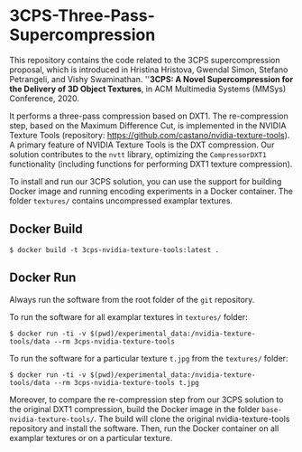 # 3CPS-Three-Pass-Supercompression
This repository contains the code related to the 3CPS supercompression proposal, which is introduced in
Hristina Hristova, Gwendal Simon, Stefano Petrangeli, and Vishy Swaminathan. ''**3CPS: A Novel Supercompression for the Delivery of 3D Object Textures**, in ACM Multimedia Systems (MMSys) Conference, 2020.

It performs a three-pass compression based on DXT1. The re-compression step, based on the Maximum Difference Cut, is implemented in the NVIDIA Texture Tools (repository: https://github.com/castano/nvidia-texture-tools).
A primary feature of NVIDIA Texture Tools is the DXT compression. Our solution contributes to the `nvtt` library, optimizing the `CompressorDXT1` functionality (including functions for performing DXT1 texture compression).

To install and run our 3CPS solution, you can use the support for building Docker image and running encoding experiments in a Docker container. The folder `textures/` contains uncompressed examplar textures.

## Docker Build
```
$ docker build -t 3cps-nvidia-texture-tools:latest .
```

## Docker Run
Always run the software from the root folder of the `git` repository.

To run the software for all examplar textures in `textures/` folder:
```
$ docker run -ti -v $(pwd)/experimental_data:/nvidia-texture-tools/data --rm 3cps-nvidia-texture-tools
```

To run the software for a particular texture `t.jpg` from the `textures/` folder:
```
$ docker run -ti -v $(pwd)/experimental_data:/nvidia-texture-tools/data --rm 3cps-nvidia-texture-tools t.jpg
```

Moreover, to compare the re-compression step from our 3CPS solution to the original DXT1 compression, build the Docker image in the folder `base-nvidia-texture-tools/`. The build will clone the original nvidia-texture-tools repository and install the software. Then, run the Docker container on all examplar textures or on a particular texture.
